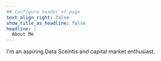 ```yaml
---
## Configure header of page
text_align_right: false
show_title_as_headline: false
headline: |
  About Me
---
```


<!-- this is a subheadline -->
I'm an aspiring Data Sceintis and capital market enthusiast.

